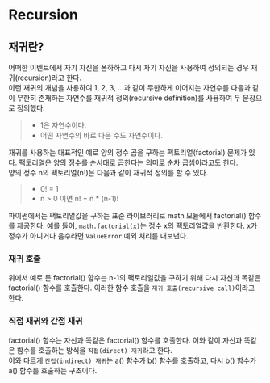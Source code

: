 # Recursion

## 재귀란?
어떠한 이벤트에서 자기 자신을 폼하하고 다시 자기 자신을 사용하여 정의되는 경우 재귀(recursion)라고 한다.<br>
이런 재귀의 개념을 사용하여 1, 2, 3, ...과 같이 무한하게 이어지는 자연수를 다음과 같이 무한히 존재하는 자연수를 재귀적 정의(recursive definition)를 사용하여 두 문장으로 정의했다.
> - 1은 자연수이다.
> - 어떤 자연수의 바로 다음 수도 자연수이다.

재귀를 사용하는 대표적인 예로 양의 정수 곱을 구하는 팩토리얼(factorial) 문제가 있다. 팩토리얼은 양의 정수를 순서대로 곱한다는 의미로 순차 곱셈이라고도 한다.<br>
양의 정수 n의 팩토리얼(n!)은 다음과 같이 재귀적 정의를 할 수 있다.
> - 0! = 1
> -  n > 0 이면 n! = n * (n-1)!

파이썬에서는 팩토리얼값을 구하는 표준 라이브러리로 math 모듈에서 factorial() 함수를 제공한다. 예를 들어, `math.factorial(x)`는 정수 x의 팩토리얼값을 반환한다. x가 정수가 아니거나 음수라면 `ValueError` 예외 처리를 내보낸다.

### 재귀 호출
위에서 예로 든 factorial() 함수는 n-1의 팩토리얼값을 구하기 위해 다시 자신과 똑같은 factorial() 함수를 호출한다. 이러한 함수 호출을 `재귀 호출(recursive call)`이라고 한다.

### 직접 재귀와 간접 재귀
factorial() 함수는 자신과 똑같은 factorial() 함수를 호출한다. 이와 같이 자신과 똑같은 함수를 호출하는 방식을 `직접(direct) 재귀`라고 한다.<br>
이와 다르게 `간접(indirect) 재귀`는 a() 함수가 b() 함수를 호출하고, 다시 b() 함수가 a() 함수를 호출하는 구조이다.

<br>
